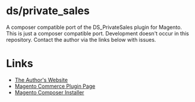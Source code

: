 # ds/private_sales
A composer compatible port of the DS_PrivateSales plugin for Magento. This is just a
composer compatible port. Development doesn't occur in this repository. Contact the author
via the links below with issues.

# Links
* [The Author's Website](http://www.design-slider.de/magento-onlineshop/magento-extensions/private-sales/)
* [Magento Commerce Plugin Page](http://www.magentocommerce.com/magento-connect/private-sales-5.html)
* [Magento Composer Installer](https://github.com/Cotya/magento-composer-installer)